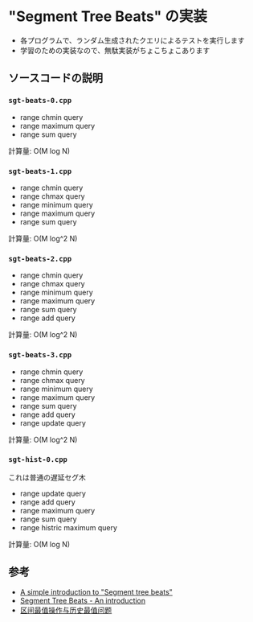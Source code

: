 # "Segment Tree Beats" の実装

- 各プログラムで、ランダム生成されたクエリによるテストを実行します
- 学習のための実装なので、無駄実装がちょこちょこあります

## ソースコードの説明

### `sgt-beats-0.cpp`

- range chmin query
- range maximum query
- range sum query

計算量: O(M log N)

### `sgt-beats-1.cpp`

- range chmin query
- range chmax query
- range minimum query
- range maximum query
- range sum query

計算量: O(M log^2 N)

### `sgt-beats-2.cpp`

- range chmin query
- range chmax query
- range minimum query
- range maximum query
- range sum query
- range add query

計算量: O(M log^2 N)

### `sgt-beats-3.cpp`

- range chmin query
- range chmax query
- range minimum query
- range maximum query
- range sum query
- range add query
- range update query

計算量: O(M log^2 N)

### `sgt-hist-0.cpp`

これは普通の遅延セグ木

- range update query
- range add query
- range maximum query
- range sum query
- range histric maximum query

計算量: O(M log N)

## 参考

- [A simple introduction to "Segment tree beats"](https://codeforces.com/blog/entry/57319)
- [Segment Tree Beats - An introduction](http://codingwithrajarshi.blogspot.com/2018/03/segment-tree-beats-introduction.html)
- [区间最值操作与历史最值问题](http://www.doc88.com/p-6744902151779.html)